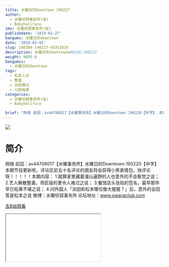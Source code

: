 ```yaml
---
title: 水曜日的Downtown 190227
author:
  - 水曜侦探事务所(仮)
  - Babyhellface
zmz: 水曜侦探事务所(仮)
publishdate: '2019-02-27'
bangumi: 水曜日的downtown
date: '2019-03-05'
slug: 190304-190227-45353819
description: 水曜日的downtown&#8226;190227
weight: 9695.0
bangumis:
  - 水曜日的downtown
tags:
  - 松本人志
  - 整蛊
  - 浜田雅功
  - 川田裕美
categories:
  - 水曜侦探事务所(仮)
  - Babyhellface

brief: "网络 前回：av44708017【水曜事务所】水曜日的Downtown 190220【中字】 本期节目更新啦，评论区前五十名评论的朋友将会获得小黑表情包，快评论呀！！！！！本期内容： 1.就算家里藏着漫山遍野的人也意外的不会察觉之说； 2.艺人解散整蛊，师匠级的更令人难过之说； 3.餐馆店头张贴的签名，最早那件早已枯黄不堪之说； 4.问外国人「浜田和松本哪位像大猩猩？」后，意外的会回答是松本之说 微博：水曜侦探事务所 论坛地址：www.owaraiclub.com"
---
```

![](https://i.imgur.com/s3ZYH13.jpg)
# 简介  
网络
前回：av44708017【水曜事务所】水曜日的Downtown 190220【中字】
本期节目更新啦，评论区前五十名评论的朋友将会获得小黑表情包，快评论呀！！！！！本期内容：
1.就算家里藏着漫山遍野的人也意外的不会察觉之说；
2.艺人解散整蛊，师匠级的更令人难过之说；
3.餐馆店头张贴的签名，最早那件早已枯黄不堪之说；
4.问外国人「浜田和松本哪位像大猩猩？」后，意外的会回答是松本之说
微博：水曜侦探事务所 论坛地址：www.owaraiclub.com  

[去B站观看](https://www.bilibili.com/video/av45353819/)
<div class ="resp-container"><iframe class="testiframe" src="//player.bilibili.com/player.html?aid=45353819"", scrolling="no", allowfullscreen="true" > </iframe></div> 
